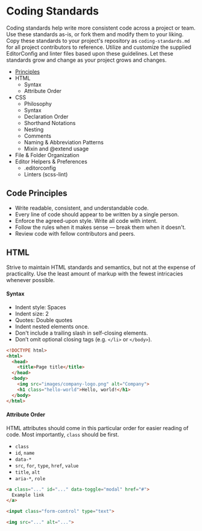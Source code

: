 # Coding Standards
Coding standards help write more consistent code across a project or team. 
Use these standards as-is, or fork them and modify them to your liking.
Copy these standards to your project's repository as `coding-standards.md` for all project contributors to reference. Utilize and customize the supplied EditorConfig and linter files based upon these guidelines.
Let these standards grow and change as your project grows and changes.

* [Principles](#principles)
* HTML
  * Syntax
  * Attribute Order
* CSS
  * Philosophy
  * Syntax
  * Declaration Order
  * Shorthand Notations
  * Nesting
  * Comments
  * Naming & Abbreviation Patterns
  * Mixin and @extend usage
* File & Folder Organization
* Editor Helpers & Preferences
    * .editorconfig
    * Linters (scss-lint)
  
<a name="principles"></a>
## Code Principles
* Write readable, consistent, and understandable code.
* Every line of code should appear to be written by a single person.
* Enforce the agreed-upon style. Write all code with intent. 
* Follow the rules when it makes sense — break them when it doesn't.
* Review code with fellow contributors and peers.

## HTML
Strive to maintain HTML standards and semantics, but not at the expense of practicality. Use the least amount of markup with the fewest intricacies whenever possible.

#### Syntax
* Indent style: Spaces
* Indent size: 2
* Quotes: Double quotes
* Indent nested elements once.
* Don't include a trailing slash in self-closing elements.
* Don’t omit optional closing tags (e.g. `</li>` or `</body>`).

```html 
<!DOCTYPE html>
<html>
  <head>
    <title>Page title</title>
  </head>
  <body>
    <img src="images/company-logo.png" alt="Company">
    <h1 class="hello-world">Hello, world!</h1>
  </body>
</html>

```

#### Attribute Order
HTML attributes should come in this particular order for easier reading of code. Most importantly, `class` should be first.

* `class`
* `id`, `name`
* `data-*`
* `src`, `for`, `type`, `href`, `value`
* `title`, `alt`
* `aria-*`, `role`


```html
<a class="..." id="..." data-toggle="modal" href="#">
  Example link
</a>

<input class="form-control" type="text">

<img src="..." alt="...">
```







